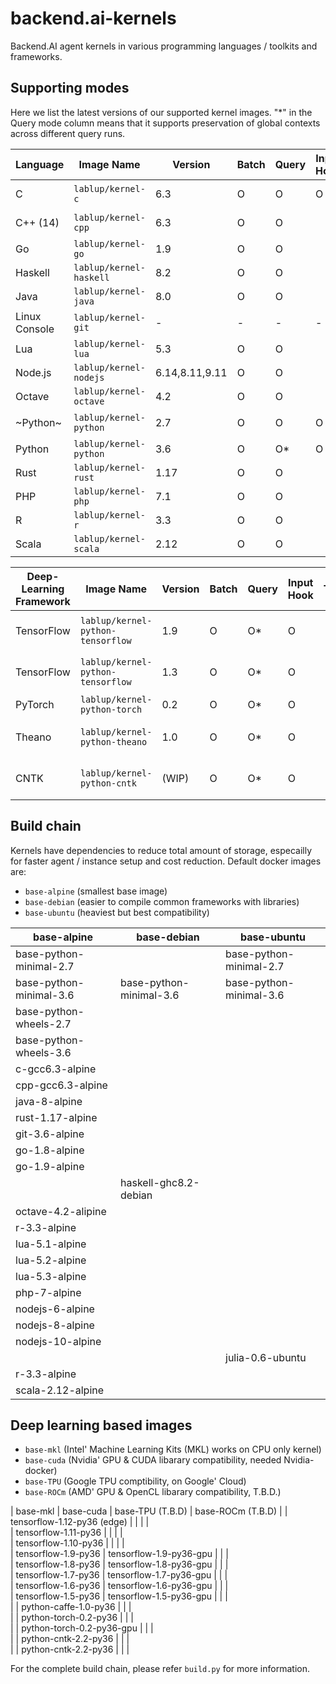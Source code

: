 # backend.ai-kernels

Backend.AI agent kernels in various programming languages / toolkits and frameworks.

## Supporting modes

Here we list the latest versions of our supported kernel images.
"\*" in the Query mode column means that it supports preservation of global contexts across different query runs.

| Language      | Image Name              | Version         | Batch | Query | Input Hook | TTY | Runtime Impl. |
|---------------|-------------------------|-----------------|-------|-------|---|---|--------------------|
| C             | `lablup/kernel-c`       | 6.3             | O     | O     | O |   | GCC on Alpine 3.7  |
| C++ (14)      | `lablup/kernel-cpp`     | 6.3             | O     | O     |   |   | GCC on Alpine 3.7  |
| Go            | `lablup/kernel-go`      | 1.9             | O     | O     |   |   |                    |
| Haskell       | `lablup/kernel-haskell` | 8.2             | O     | O     |   |   |                    |
| Java          | `lablup/kernel-java`    | 8.0             | O     | O     |   |   |                    |
| Linux Console | `lablup/kernel-git`     | -               | -     | -     | - | O | Bash on Alpine 3.7 |
| Lua           | `lablup/kernel-lua`     | 5.3             | O     | O     |   |   |                    |
| Node.js       | `lablup/kernel-nodejs`  | 6.14,8.11,9.11  | O     | O     |   |   |                    |
| Octave        | `lablup/kernel-octave`  | 4.2             | O     | O     |   |   |                    |
| ~Python~      | `lablup/kernel-python`  | 2.7             | O     | O     | O |   | temporarily unsupported |
| Python        | `lablup/kernel-python`  | 3.6             | O     | O\*   | O |   |                    |
| Rust          | `lablup/kernel-rust`    | 1.17            | O     | O     |   |   |                    |
| PHP           | `lablup/kernel-php`     | 7.1             | O     | O     |   |   |                    |
| R             | `lablup/kernel-r`       | 3.3             | O     | O     |   |   | CRAN R             |
| Scala		| `lablup/kernel-scala`   | 2.12            | O     | O     |   |   |                    |

| Deep-Learning Framework | Image Name           | Version | Batch | Query | Input Hook | TTY | Runtime Impl. |
|------------|-----------------------------------|---------|-------|-------|-----|---|-------------------|
| TensorFlow | `lablup/kernel-python-tensorflow` | 1.9     | O     | O\*   | O   |   | Bundled w/Keras 2 |
| TensorFlow | `lablup/kernel-python-tensorflow` | 1.3     | O     | O\*   | O   |   | Bundled w/Keras 2 |
| PyTorch    | `lablup/kernel-python-torch`      | 0.2     | O     | O\*   | O   |   |                   |
| Theano     | `lablup/kernel-python-theano`     | 1.0     | O     | O\*   | O   |   | Bundled w/Keras 2 |
| CNTK       | `lablup/kernel-python-cntk`       | (WIP)   | O     | O\*   | O   |   | Bundled w/Keras 2 |

## Build chain

Kernels have dependencies to reduce total amount of storage, especailly for faster agent / instance setup and cost reduction. Default docker images are:

 * `base-alpine` (smallest base image)
 * `base-debian` (easier to compile common frameworks with libraries)
 * `base-ubuntu` (heaviest but best compatibility)

| base-alpine             | base-debian                  | base-ubuntu             | 
|-------------------------|------------------------------|-------------------------|
| base-python-minimal-2.7 |                              | base-python-minimal-2.7 |
| base-python-minimal-3.6 | base-python-minimal-3.6      | base-python-minimal-3.6 |
| base-python-wheels-2.7  |                              |                         |
| base-python-wheels-3.6  |                              |                         |
| c-gcc6.3-alpine         |                              |                         |
| cpp-gcc6.3-alpine       |                              |                         |
| java-8-alpine           |                              |                         |
| rust-1.17-alpine        |                              |                         |
| git-3.6-alpine          |                              |                         |
| go-1.8-alpine           |                              |                         |
| go-1.9-alpine           |                              |                         |
|                         | haskell-ghc8.2-debian        |                         |
| octave-4.2-alipine      |                              |                         |
| r-3.3-alpine            |                              |                         |
| lua-5.1-alpine          |                              |                         |
| lua-5.2-alpine          |                              |                         |
| lua-5.3-alpine          |                              |                         |
| php-7-alpine            |                              |                         |
| nodejs-6-alpine         |                              |                         |
| nodejs-8-alpine         |                              |                         |
| nodejs-10-alpine        |                              |                         |
|                         |                              | julia-0.6-ubuntu        |
| r-3.3-alpine            |                              |                         |
| scala-2.12-alpine       |                              |                         |

## Deep learning based images
 * `base-mkl`    (Intel' Machine Learning Kits (MKL) works on CPU only kernel) 
 * `base-cuda`   (Nvidia' GPU & CUDA libarary compatibility, needed Nvidia-docker)
 * `base-TPU`    (Google TPU comptibility, on Google' Cloud)
 * `base-ROCm`   (AMD' GPU & OpenCL libarary compatibility, T.B.D.)

| base-mkl                    | base-cuda                       | base-TPU (T.B.D)  | base-ROCm (T.B.D) |
| tensorflow-1.12-py36 (edge) |                                 |                   |                   |   
| tensorflow-1.11-py36        |                                 |                   |                   |   
| tensorflow-1.10-py36        |                                 |                   |                   |   
| tensorflow-1.9-py36         | tensorflow-1.9-py36-gpu         |                   |                   |   
| tensorflow-1.8-py36         | tensorflow-1.8-py36-gpu         |                   |                   |   
| tensorflow-1.7-py36         | tensorflow-1.7-py36-gpu         |                   |                   |   
| tensorflow-1.6-py36         | tensorflow-1.6-py36-gpu         |                   |                   |   
| tensorflow-1.5-py36         | tensorflow-1.5-py36-gpu         |                   |                   |   
|                             | python-caffe-1.0-py36           |                   |                   |   
|                             | python-torch-0.2-py36           |                   |                   |   
|                             | python-torch-0.2-py36-gpu       |                   |                   |   
|                             | python-cntk-2.2-py36            |                   |                   |   
|                             | python-cntk-2.2-py36            |                   |                   |   

For the complete build chain, please refer `build.py` for more information.
